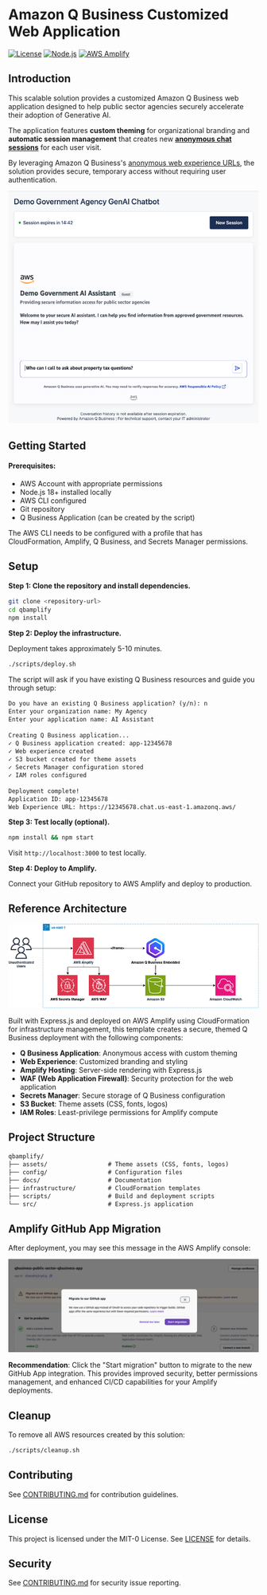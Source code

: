 # Amazon Q Business Customized Web Application

[![License](https://img.shields.io/badge/License-MIT--0-blue.svg)](LICENSE)
[![Node.js](https://img.shields.io/badge/Node.js-18+-green.svg)](https://nodejs.org/)
[![AWS Amplify](https://img.shields.io/badge/AWS-Amplify-orange.svg)](https://aws.amazon.com/amplify/)

## Introduction

This scalable solution provides a customized Amazon Q Business web application designed to help public sector agencies securely accelerate their adoption of Generative AI.

The application features **custom theming** for organizational branding and **automatic session management** that creates new **[anonymous chat sessions](https://docs.aws.amazon.com/amazonq/latest/qbusiness-ug/using-web-experience.html#web-experience-anonymous)** for each user visit.

By leveraging Amazon Q Business's [anonymous web experience URLs](https://docs.aws.amazon.com/amazonq/latest/api-reference/API_CreateAnonymousWebExperienceUrl.html), the solution provides secure, temporary access without requiring user authentication.  

![Government AI Assistant](docs/images/amz-q-business-embedded-themed-homepage.png)

## Getting Started

#### Prerequisites:
- AWS Account with appropriate permissions
- Node.js 18+ installed locally
- AWS CLI configured
- Git repository
- Q Business Application (can be created by the script)

The AWS CLI needs to be configured with a profile that has CloudFormation, Amplify, Q Business, and Secrets Manager permissions.

## Setup

**Step 1: Clone the repository and install dependencies.**

```bash
git clone <repository-url>
cd qbamplify
npm install
```

**Step 2: Deploy the infrastructure.**

Deployment takes approximately 5-10 minutes.

```bash
./scripts/deploy.sh
```

The script will ask if you have existing Q Business resources and guide you through setup:

```
Do you have an existing Q Business application? (y/n): n
Enter your organization name: My Agency
Enter your application name: AI Assistant

Creating Q Business application...
✓ Q Business application created: app-12345678
✓ Web experience created
✓ S3 bucket created for theme assets
✓ Secrets Manager configuration stored
✓ IAM roles configured

Deployment complete! 
Application ID: app-12345678
Web Experience URL: https://12345678.chat.us-east-1.amazonq.aws/
```

**Step 3: Test locally (optional).**

```bash
npm install && npm start
```

Visit `http://localhost:3000` to test locally.

**Step 4: Deploy to Amplify.**

Connect your GitHub repository to AWS Amplify and deploy to production.

## Reference Architecture

![Q Business with AWS Amplify Architecture](docs/images/q-business-with-aws-amplify-architecture-diagram.png)

Built with Express.js and deployed on AWS Amplify using CloudFormation for infrastructure management, this template creates a secure, themed Q Business deployment with the following components:

- **Q Business Application**: Anonymous access with custom theming
- **Web Experience**: Customized branding and styling
- **Amplify Hosting**: Server-side rendering with Express.js
- **WAF (Web Application Firewall)**: Security protection for the web application
- **Secrets Manager**: Secure storage of Q Business configuration
- **S3 Bucket**: Theme assets (CSS, fonts, logos)
- **IAM Roles**: Least-privilege permissions for Amplify compute

## Project Structure

```
qbamplify/
├── assets/                 # Theme assets (CSS, fonts, logos)
├── config/                 # Configuration files
├── docs/                   # Documentation
├── infrastructure/         # CloudFormation templates
├── scripts/                # Build and deployment scripts
└── src/                    # Express.js application
```

## Amplify GitHub App Migration

After deployment, you may see this message in the AWS Amplify console:

![Amplify GitHub App Migration](docs/images/amplify-Migrate-to-our-GitHub-app-message.png)

**Recommendation**: Click the "Start migration" button to migrate to the new GitHub App integration. This provides improved security, better permissions management, and enhanced CI/CD capabilities for your Amplify deployments.

## Cleanup

To remove all AWS resources created by this solution:

```bash
./scripts/cleanup.sh
```

## Contributing

See [CONTRIBUTING.md](CONTRIBUTING.md) for contribution guidelines.

## License

This project is licensed under the MIT-0 License. See [LICENSE](LICENSE) for details.

## Security

See [CONTRIBUTING.md](CONTRIBUTING.md#security-issue-notifications) for security issue reporting.